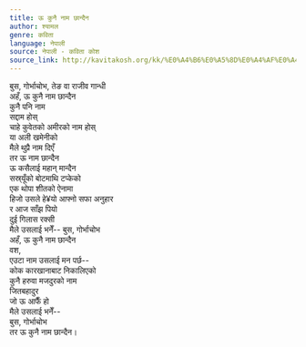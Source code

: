 ```yaml
---
title: ऊ कुनै नाम छान्दैन
author: श्यामल
genre: कविता
language: नेपाली
source: नेपाली - कविता कोश
source_link: http://kavitakosh.org/kk/%E0%A4%B6%E0%A5%8D%E0%A4%AF%E0%A4%BE%E0%A4%AE%E0%A4%B2
---
```


बुस, गोर्भाचोभ, तेङ वा राजीव गान्धी  
अहँ, ऊ कुनै नाम छान्दैन  
कुनै पनि नाम  
सद्दाम होस्  
चाहे कुवेतको अमीरको नाम होस्  
या अली खमेनीको  
मैले थुप्रै नाम दिएँ  
तर ऊ नाम छान्दैन  
ऊ कसैलाई महान् मान्दैन  
सस्र्यूँको बोटमाथि टप्केको  
एक थोपा शीतको ऐनामा  
हिजो उसले हे¥यो आफ्नो सफा अनुहार  
र आज साँझ पियो  
दुई गिलास रक्सी  
मैले उसलाई भनेँ-- बुस, गोर्भाचोभ  
अहँ, ऊ कुनै नाम छान्दैन  
वश,  
एउटा नाम उसलाई मन पर्छ--  
कोक कारखानाबाट निकालिएको  
कुनै हरुवा मजदुरको नाम  
जितबहादुर  
जो ऊ आफैँ हो  
मैले उसलाई भनेँ--  
बुस, गोर्भाचोभ  
तर ऊ कुनै नाम छान्दैन।
